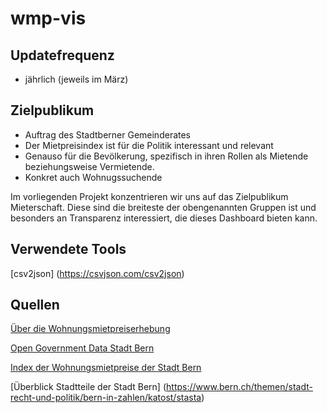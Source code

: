 # wmp-vis


## Updatefrequenz 
- jährlich (jeweils im März)

## Zielpublikum 
- Auftrag des Stadtberner Gemeinderates
- Der Mietpreisindex ist für die Politik interessant und relevant
- Genauso für die Bevölkerung, spezifisch in ihren Rollen als Mietende beziehungsweise Vermietende.
- Konkret auch Wohnugssuchende

Im vorliegenden Projekt konzentrieren wir uns auf das Zielpublikum Mieterschaft. Diese sind die breiteste der obengenannten Gruppen ist und besonders an Transparenz interessiert, die dieses Dashboard bieten kann.


## Verwendete Tools

[csv2json] (https://csvjson.com/csv2json)

## Quellen
[Über die Wohnungsmietpreiserhebung](https://www.bern.ch/politik-und-verwaltung/stadtverwaltung/prd/abteilung-aussenbeziehungen-und-statistik/statistik-stadt-bern/wohnungsmietpreiserhebung)

[Open Government Data Stadt Bern](https://www.bern.ch/open-government-data-ogd/ideen-fuer-dienstleistungen)

[Index der Wohnungsmietpreise der Stadt Bern](https://www.bern.ch/themen/stadt-recht-und-politik/bern-in-zahlen/katost/05pre/05pre-xls#mietpreise)

[Überblick Stadtteile der Stadt Bern] (https://www.bern.ch/themen/stadt-recht-und-politik/bern-in-zahlen/katost/stasta)